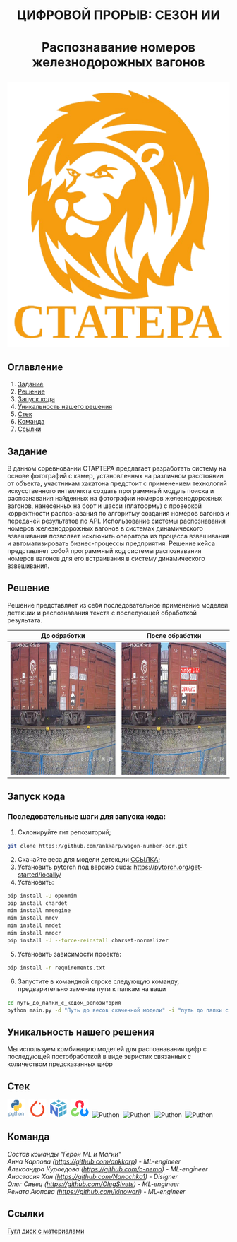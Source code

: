 # <p align="center"> ЦИФРОВОЙ ПРОРЫВ: СЕЗОН ИИ </p>
# <p align="center"> Распознавание номеров железнодорожных вагонов </p>
<p align="center">
<img width="700" height="600" alt="photo" src="https://github.com/ankkarp/wagon-number-ocr/blob/kinowari/-removebg-preview.png">

</p> 


## Оглавление
1. [Задание](#1)
2. [Решение](#2)
3. [Запуск кода](#3)
4. [Уникальность нашего решения](#4)
5. [Стек](#5)
6. [Команда](#6)
7. [Ссылки](#7)

## <a name="1"> Задание </a>

В данном соревновании СТАРТЕРА предлагает разработать систему на основе фотографий с камер, установленных на различном расстоянии от объекта, участникам хакатона предстоит с применением технологий искусственного интеллекта создать программный модуль поиска и распознавания найденных на фотографии номеров железнодорожных вагонов, нанесенных на борт и шасси (платформу) с проверкой корректности распознавания по алгоритму создания номеров вагонов и передачей результатов по API. Использование системы распознавания номеров железнодорожных вагонов в системах динамического взвешивания позволяет исключить оператора из процесса взвешивания и автоматизировать бизнес-процессы предприятия. Решение кейса представляет собой программный код системы распознавания номеров вагонов для его встраивания в систему динамического взвешивания.

## <a name="2">Решение </a>

Решение представляет из себя последовательное применение моделей детекции и распознавания текста с последующей обработкой результата.

| До обработки  | После обработки |
| ------------- | ------------- |
| <img width="600" height="300" alt="image" src="https://github.com/ankkarp/wagon-number-ocr/blob/kinowari/photo_2023-10-15_00-12-44(%D0%B4%D0%BE).jpg">  | <img width="600" height="300" alt="image" src="https://github.com/ankkarp/wagon-number-ocr/blob/kinowari/photo_2023-10-15_00-02-06.jpg">  |


## <a name="3">Запуск кода </a>

### Последовательные шаги для запуска кода:
1. Склонируйте гит репозиторий;
```Bash
git clone https://github.com/ankkarp/wagon-number-ocr.git
```
2. Скачайте веса для модели детекции [ССЫЛКА](https://drive.google.com/drive/folders/1dJfBBPN-eLbLK-rgtZ2S7EVrKKa_5ftp?usp=sharing);
3. Установить pytorch под версию cuda: https://pytorch.org/get-started/locally/
4. Установить:
 ```Bash
pip install -U openmim
pip install chardet
mim install mmengine
mim install mmcv
mim install mmdet
mim install mmocr
pip install -U --force-reinstall charset-normalizer
```
5. Установить зависимости проекта:
 ```Bash
pip install -r requirements.txt
```
6. Запустите в командной строке следующую команду, предварительно заменив пути к папкам на ваши
```Bash
cd путь_до_папки_с_кодом_репозитория
python main.py -d "Путь до весов скаченной модели" -i "путь до папки с фотографиями" -o 'название_файла_с_результатом.csv'
```
## <a name="4">Уникальность нашего решения </a>

Мы используем комбинацию моделей для распознавания цифр с последующей постобработкой в виде эвристик связанных с количеством предсказанных цифр

## <a name="5">Стек </a>
  <img src="https://github.com/devicons/devicon/blob/master/icons/python/python-original-wordmark.svg" title="Python" alt="Puthon" width="40" height="40"/>&nbsp;
  <img src="https://github.com/devicons/devicon/blob/master/icons/pytorch/pytorch-original.svg" title="Pytorch" alt="Puthon" width="40" height="40"/>&nbsp;
  <img src="https://github.com/devicons/devicon/blob/master/icons/numpy/numpy-original.svg" title="Numpy" alt="Puthon" width="40" height="40"/>&nbsp;
  <img src="https://github.com/devicons/devicon/blob/master/icons/opencv/opencv-original.svg" title="OpenCV" alt="Puthon" width="40" height="40"/>&nbsp;
  <img src="https://github.com/gaotongxiao/mmocr/blob/0cd2878b048cacc85306ef02a5cb60a61de7f91b/resources/mmocr-logo.png" title="MMocr" alt="Puthon" width="60" height="40"/>&nbsp;
  <img src="https://modelscope.oss-cn-beijing.aliyuncs.com/modelscope.gif" title="Modelscope" alt="Puthon" width="120" height="40"/>&nbsp;
  <img src="https://github.com/gradio-app/gradio/blob/main/readme_files/gradio.svg" title="Gradio" alt="Puthon" width="100" height="40"/>&nbsp;
  <img src="https://pjreddie.com/media/image/yologo_2.png" title="Yolo" alt="Puthon" width="100" height="40"/>&nbsp;
## <a name="6">Команда </a>


*Состав команды "Герои ML и Магии"*   
*Анна Карпова (https://github.com/ankkarp) - ML-engineer*    
*Александра Куроедова (https://github.com/c-nemo) - ML-engineer*  
*Анастасия Хан (https://github.com/Nanochka1) - Disigner*  
*Олег Сивец (https://github.com/OlegSivets) - ML-engineer*   
*Рената Аюпова (https://github.com/kinowari) - ML-engineer* 

## <a name="7">Ссылки </a>
[Гугл диск с материалами](https://drive.google.com/drive/u/0/folders/13MgumU4OoE917fjG94GmjqmIzjyqc-jl)
